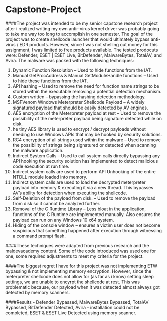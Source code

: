 ﻿# Capstone-Project

####The project was intended to be my senior capstone research project after i realized writing my own antir-virus kernel driver was probably going to take me way too long to accomplish in one semester. The goal of the project was to create shellcode launcher that would ultimately bypass anti-virus / EDR products. However, since I was not shelling out money for this assignment, I was limited to free products available. The tested prodocuts were: Defender, ESET | ESET Live, BitDefender, MalwareBytes, TotalAV, and Avira. The malware was packed with the following techniques:

1)	Dynamic Function Resolution – Used to hide functions from the IAT.
2)	Manual GetProcAddress & Manual GetModuleHandle functions – Used to hide these functions from the IAT.
3)	API hashing – Used to remove the need for function name strings to be stored within the executable removing a potential detection mechanism.
4)	Custom written – bypassing the hashing detection methodology.
5)	MSFVenom Windows Meterpreter Shellcode Payload – A widely signatured payload that should be easily detected by AV engines.
6)	AES encryption of the Meterpreter payload at rest – Used to remove the possibility of the meterpreter payload being signature detected while on disk.
7)	he tiny AES library is used to encrypt / decrypt payloads without needing to use Windows APIs that may be hooked by security solutions.
8)	RC4 encryption of all strings used within the malware – Used to remove the possibility of strings being signatured or detected when scanning the malware application.
9)	Indirect System Calls – Used to call system calls directly bypassing any API hooking the security solution has implemented to detect malicious code execution at run time.
10)	Indirect system calls are used to perform API Unhooking of the entire NTDLL module loaded into memory.
11)	Indirect system calls are used to load the decrypted meterpreter payload into memory & executing it via a new thread. This bypasses AV’s ability for detection when executing the shellcode.
12)	Self-Deletion of the payload from disk. – Used to remove the payload from disk so it cannot be analyzed further.
13)	Removal of the C Runtime Library – Less bloat in the application, functions of the C Runtime are implemented manually. Also ensures the payload can run on any Windows 10 x64 system.
14)	 Hiding of the console window – ensures a victim user does not become suspicious that something happened after execution through witnessing a command prompt flash.

####These techniques were adapted from previous research and the maldevacademy content. Some of the code introduced was used one for one, some required adjustments to meet my criteria for the project.

####The biggest regret I have for this project was not implementing ETW bypassing & not implementing memory encryption. However, since the meterpreter shellcode does not allow for (as far as i know) setting sleep settings, we are unable to encyrpt the shellcode at rest. This was problematic because, our payload when it was detected almost always got detected by memory scanners.

####Results - Defender Bypassed, MalwareBytes Bypassed, TotalAV Bypassed, BitDefender Detected, Avira - installation could not be completed, ESET & ESET Live Detected using memory scanner.
